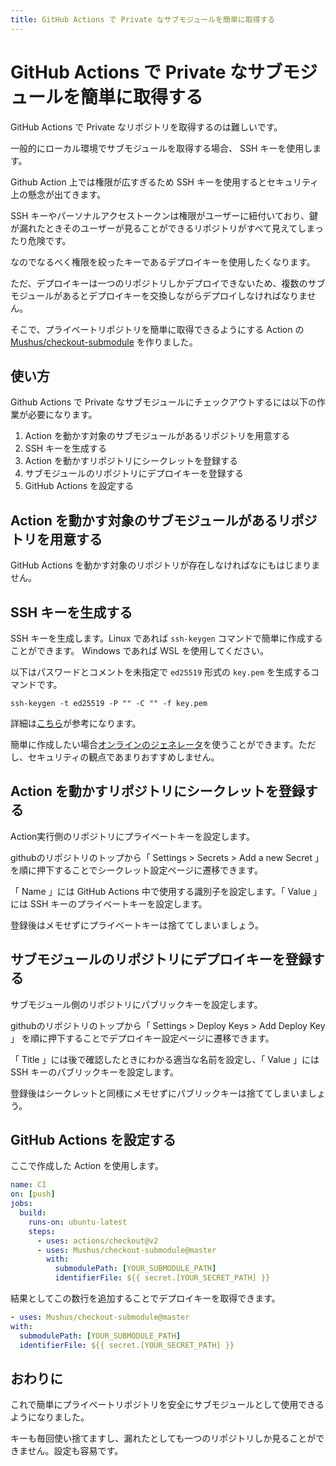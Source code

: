 ```yaml
---
title: GitHub Actions で Private なサブモジュールを簡単に取得する
---
```


# GitHub Actions で Private なサブモジュールを簡単に取得する

GitHub Actions で Private なリポジトリを取得するのは難しいです。

一般的にローカル環境でサブモジュールを取得する場合、 SSH キーを使用します。

Github Action 上では権限が広すぎるため SSH キーを使用するとセキュリティ上の懸念が出てきます。

SSH キーやパーソナルアクセストークンは権限がユーザーに紐付いており、鍵が漏れたときそのユーザーが見ることができるリポジトリがすべて見えてしまったり危険です。

なのでなるべく権限を絞ったキーであるデプロイキーを使用したくなります。

ただ、デプロイキーは一つのリポジトリしかデプロイできないため、複数のサブモジュールがあるとデプロイキーを交換しながらデプロイしなければなりません。

そこで、プライベートリポジトリを簡単に取得できるようにする Action の [Mushus/checkout-submodule](https://github.com/Mushus/checkout-submodule) を作りました。

## 使い方

Github Actions で Private なサブモジュールにチェックアウトするには以下の作業が必要になります。

1. Action を動かす対象のサブモジュールがあるリポジトリを用意する
2. SSH キーを生成する
3. Action を動かすリポジトリにシークレットを登録する
4. サブモジュールのリポジトリにデプロイキーを登録する
5. GitHub Actions を設定する

## Action を動かす対象のサブモジュールがあるリポジトリを用意する

GitHub Actions を動かす対象のリポジトリが存在しなければなにもはじまりません。

## SSH キーを生成する

SSH キーを生成します。Linux であれば `ssh-keygen` コマンドで簡単に作成することができます。 Windows であれば WSL を使用してください。

以下はパスワードとコメントを未指定で `ed25519` 形式の `key.pem` を生成するコマンドです。

```
ssh-keygen -t ed25519 -P "" -C "" -f key.pem
```

詳細は[こちら](https://qiita.com/wnoguchi/items/a72a042bb8159c35d056)が参考になります。

簡単に作成したい場合[オンラインのジェネレータ](https://8gwifi.org/sshfunctions.jsp)を使うことができます。ただし、セキュリティの観点であまりおすすめしません。

## Action を動かすリポジトリにシークレットを登録する

Action実行側のリポジトリにプライベートキーを設定します。

githubのリポジトリのトップから「 Settings > Secrets > Add a new Secret 」 を順に押下することでシークレット設定ページに遷移できます。

「 Name 」には GitHub Actions 中で使用する識別子を設定します。「 Value 」には SSH キーのプライベートキーを設定します。

登録後はメモせずにプライベートキーは捨ててしまいましょう。

## サブモジュールのリポジトリにデプロイキーを登録する

サブモジュール側のリポジトリにパブリックキーを設定します。

githubのリポジトリのトップから「 Settings > Deploy Keys > Add Deploy Key 」 を順に押下することでデプロイキー設定ページに遷移できます。

「 Title 」には後で確認したときにわかる適当な名前を設定し、「 Value 」には SSH キーのパブリックキーを設定します。

登録後はシークレットと同様にメモせずにパブリックキーは捨ててしまいましょう。

## GitHub Actions を設定する

ここで作成した Action を使用します。

```.github/workflows/ci.yml
name: CI
on: [push]
jobs:
  build:
    runs-on: ubuntu-latest
    steps:
      - uses: actions/checkout@v2
      - uses: Mushus/checkout-submodule@master
        with:
          submodulePath: [YOUR_SUBMODULE_PATH]
          identifierFile: ${{ secret.[YOUR_SECRET_PATH] }}

```

結果としてこの数行を追加することでデプロイキーを取得できます。

```yaml
- uses: Mushus/checkout-submodule@master
with:
  submodulePath: [YOUR_SUBMODULE_PATH]
  identifierFile: ${{ secret.[YOUR_SECRET_PATH] }}
```

## おわりに

これで簡単にプライベートリポジトリを安全にサブモジュールとして使用できるようになりました。

キーも毎回使い捨てますし、漏れたとしても一つのリポジトリしか見ることができません。設定も容易です。
